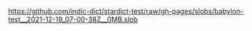 https://github.com/indic-dict/stardict-test/raw/gh-pages/slobs/babylon-test__2021-12-19_07-00-38Z__0MB.slob  
